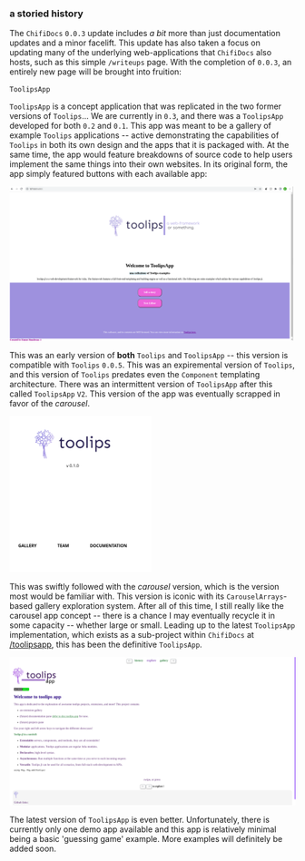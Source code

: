 ### a storied history
The `ChifiDocs` `0.0.3` update includes *a bit* more than just documentation updates and a minor facelift. This update has also taken a focus on updating many of the underlying web-applications that `ChifiDocs` also hosts, such as this simple `/writeups` page. With the completion of `0.0.3`, an entirely new page will be brought into fruition:
```text
ToolipsApp
```
`ToolipsApp` is a concept application that was replicated in the two former versions of `Toolips`... We are currently in `0.3`, and there was a `ToolipsApp` developed for both `0.2` and `0.1`. This app was meant to be a gallery of example `Toolips` applications -- active demonstrating the capabilities of `Toolips` in both its own design and the apps that it is packaged with. At the same time, the app would feature breakdowns of source code to help users implement the same things into their own websites. In its original form, the app simply featured buttons with each available app:

<img src="https://raw.githubusercontent.com/ChifiSource/ToolipsApp.jl/main/public/toolipsappsc.png" width = "500"></img>

This was an early version of **both** `Toolips` and `ToolipsApp` -- this version is compatible with `Toolips` `0.0.5`. This was an expiremental version of `Toolips`, and this version of `Toolips` predates even the `Component` templating architecture. There was an intermittent version of `ToolipsApp` after this called `ToolipsApp` `V2`. This version of the app was eventually scrapped in favor of the *carousel*.

<img src="https://github.com/ChifiSource/ToolipsApp.jl/raw/ToolipsApp-2/public/Screenshot%20from%202022-06-12%2009-46-47.png" width="250"></img>

This was swiftly followed with the *carousel* version, which is the version most would be familiar with. This version is iconic with its `CarouselArrays`-based gallery exploration system. After all of this time, I still really like the carousel app concept -- there is a chance I may eventually recycle it in some capacity -- whether large or small. Leading up to the latest `ToolipsApp` implementation, which exists as a sub-project within `ChifiDocs` at [/toolipsapp](/toolipsapp), this has been the definitive `ToolipsApp`.

<img src="https://github.com/ChifiSource/ToolipsApp.jl/blob/Unstable/public/tlapp3.png?raw=true" width="600"></img>

The latest version of `ToolipsApp` is even better. Unfortunately, there is currently only one demo app available and this app is relatively minimal being a basic 'guessing game' example. More examples will definitely be added soon.